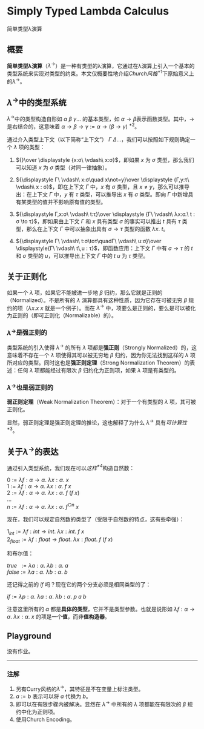 # Simply Typed Lambda Calculus

简单类型λ演算

## 概要

**简单类型λ演算**（$λ^{→}$）是一种有类型的λ演算，它通过在λ演算上引入一个基本的类型系统来实现对类型的约束。本文仅概要性地介绍*Church风格*$^{*1}$下原始意义上的$λ^{→}$。

## $λ^{→}$中的类型系统

$λ^{→}$中的类型构造自形如 $α\ β\ γ...$ 的基本类型，如 $α→β$表示函数类型。其中，$→$ 是右结合的，这意味着 $α→β→γ:=α→(β→γ)$ $^{*2}$。

通过介入类型上下文（以下简称“上下文”） $Γ\ Δ...$，我们可以按照如下规则确定一个 $λ$ 项的类型：

1. ${}\over \displaystyle {x:σ\ \vdash\ x:σ}$，即如果 $x$ 为 $σ$ 类型，那么我们可以知道 $x$ 为 $σ$ 类型（对同一律抽象）。

2. ${\displaystyle Γ\ \vdash\ x:σ\quad x\not=y}\over \displaystyle {Γ,y:τ\ \vdash\ x : σ}$，即在上下文 $Γ$ 中，$x$ 有 $σ$ 类型，且 $x≠y$，那么可以推导出：在上下文 $Γ$ 中，$y$ 有 $τ$ 类型，可以推导出 $x$ 有 $σ$ 类型。即向 $Γ$ 中新增具有某类型的值并不影响原有值的类型。

3. ${\displaystyle Γ,x:σ\ \vdash\ t:τ}\over \displaystyle {Γ\ \vdash\ λx:σ.\ t : σ \to τ}$，即如果由上下文 $Γ$ 和 $x$ 具有类型 $σ$ 的事实可以推出 $t$ 具有 $τ$ 类型，那么在上下文 $Γ$ 中可以抽象出具有 $σ→τ$ 类型的函数 $λx.\ t$。

4. ${\displaystyle Γ\ \vdash\ t:σ\toτ\quadΓ\ \vdash\ u:σ}\over \displaystyle{Γ\ \vdash\ t\,u : τ}$，即函数应用：上下文 $Γ$ 中有 $σ→τ$ 的 $t$ 和 $σ$ 类型的 $u$，可以推导出上下文 $Γ$ 中的 $t\ u$ 为 $τ$ 类型。

## 关于正则化

如果一个 $λ$ 项，如果它不能被进一步地 $β$ 归约，那么它就是正则的（Normalized）。不是所有的 $λ$ 演算都具有这种性质，因为它存在可被无穷 $β$ 规约的项（$λx.x\ x$ 就是一个例子）。而在 $λ^{→}$ 中，项要么是正则的，要么是可以被化为正则的（即可正则化（Normalizable）的）。

### $λ^{→}$是强正则的

类型系统的引入使得 $λ^{→}$ 的所有 $λ$ 项都是**强正则**（Strongly Normalized）的，这意味着不存在一个 $λ$ 项使得其可以被无穷地 $β$ 归约，因为你无法找到这样的 $λ$ 项所对应的类型。同时这也是**强正则定理**（Strong Normalization Theorem）的表述：任何 $λ$ 项都能经过有限次 $β$ 归约化为正则项，如果 $λ$ 项是有类型的。

### $λ^{→}$也是弱正则的

**弱正则定理**（Weak Normalization Theorem）：对于一个有类型的 $λ$ 项，其可被正则化。

显然，弱正则定理是强正则定理的推论，这也解释了为什么 $λ^{→}$ 具有*可计算性*$^{*3}$。

## 关于$λ^{→}$的表达

通过引入类型系统，我们现在可以*这样*$^{*4}$构造自然数：

$0:=λf:α→α.\ λx:α.\ x$  
$1:=λf:α→α.\ λx:α.\ f\ x$  
$2:=λf:α→α.\ λx:α.\ f\ (f\ x)$  
$...$  
$n:=λf:α→α.\ λx:α.\ f^{○n}\ x$

现在，我们可以规定自然数的类型了（受限于自然数的特点，这有些牵强）：

$1_{int}:=λf:int→int.\ λx:int.\ f\ x$  
$2_{float}:=λf:float→float.\ λx:float.\ f\ (f\ x)$  

和布尔值：

$true\ \ :=λa:α.\ λb:α.\ a$  
$false:=λa:α.\ λb:α.\ b$

还记得之前的 $if$ 吗？现在它的两个分支必须是相同类型的了：

$if:=λp:α.\ λa:α.\ λb:α.\ p\ a\ b$

注意这里所有的 $α$ 都是**具体的类型**，它并不是类型参数。也就是说形如 $λf:α→α.\ λx:α.\ x$ 的项是一个**值**，而非**值构造器**。

## Playground

没有作业。

---

### 注解

1. 另有Curry风格的$λ^{→}$，其特征是不在变量上标注类型。
2. $a:=b$ 表示可以将 $a$ 代换为 $b$。
3. 即可以在有限步骤内被解决。显然在 $λ^{→}$ 中所有的 $λ$ 项都能在有限次的 $β$ 规约中化为正则项。
4. 使用Church Encoding。
